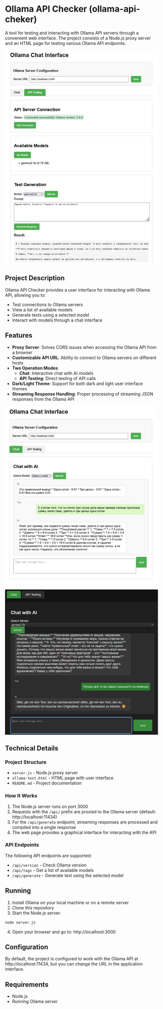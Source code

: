 # Ollama API Checker (ollama-api-cheker)

A tool for testing and interacting with Ollama API servers through a convenient web interface. The project consists of a Node.js proxy server and an HTML page for testing various Ollama API endpoints.

![Ollama API Checker Interface](pic01.jpg)

## Project Description

Ollama API Checker provides a user interface for interacting with Ollama API, allowing you to:

- Test connections to Ollama servers
- View a list of available models
- Generate texts using a selected model
- Interact with models through a chat interface

## Features

- **Proxy Server**: Solves CORS issues when accessing the Ollama API from a browser
- **Customizable API URL**: Ability to connect to Ollama servers on different hosts
- **Two Operation Modes**:
  - **Chat**: Interactive chat with AI models
  - **API Testing**: Direct testing of API calls
- **Dark/Light Theme**: Support for both dark and light user interface themes
- **Streaming Response Handling**: Proper processing of streaming JSON responses from the Ollama API

![Chat Interface Demonstration with a Model](pic02.jpg)

![Dark Theme Interface](pic03.jpg)

## Technical Details

### Project Structure

- `server.js` - Node.js proxy server
- `ollama-test.html` - HTML page with user interface
- `README.md` - Project documentation

### How It Works

1. The Node.js server runs on port 3000
2. Requests with the `/api/` prefix are proxied to the Ollama server (default: http://localhost:11434)
3. For the `/api/generate` endpoint, streaming responses are processed and compiled into a single response
4. The web page provides a graphical interface for interacting with the API

### API Endpoints

The following API endpoints are supported:
- `/api/version` - Check Ollama version
- `/api/tags` - Get a list of available models
- `/api/generate` - Generate text using the selected model

## Running

1. Install Ollama on your local machine or on a remote server
2. Clone this repository
3. Start the Node.js server:
```bash
node server.js
```
4. Open your browser and go to: http://localhost:3000

## Configuration

By default, the project is configured to work with the Ollama API at http://localhost:11434, but you can change the URL in the application interface.

## Requirements

- Node.js
- Running Ollama server